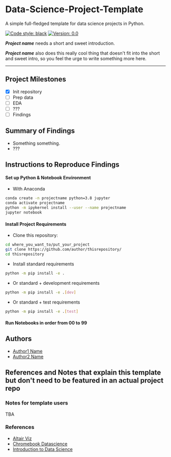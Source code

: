 # Data-Science-Project-Template

A simple full-fledged template for data science projects in Python.

[![Code style: black](https://img.shields.io/badge/code%20style-black-000000.svg)](https://github.com/psf/black)
[![Version: 0.0](https://img.shields.io/badge/version-0.0-green)](https://github.com/baogianghoangvu/Data-Science-Project-Template/)

_**Project name**_ needs a short and sweet introduction.

_**Project name**_ also does this really cool thing that doesn't fit into the short and sweet intro, so you feel the urge to write something more here.

---

## Project Milestones

- [x] Init repository
- [ ] Prep data
- [ ] EDA
- [ ] ???
- [ ] Findings

## Summary of Findings

- Something something.
- ???

## Instructions to Reproduce Findings

#### Set up Python & Notebook Environment

- With Anaconda

```bash
conda create -n projectname python=3.8 jupyter
conda activate projectname
python -m ipykernel install --user --name projectname
jupyter notebook
```

#### Install Project Requirements

- Clone this repository:

```bash
cd where_you_want_to/put_your_project
git clone https://github.com/author/thisrepository/
cd thisrepository
```

- Install standard requirements

```bash
python -m pip install -e .
```

- Or standard + development requirements

```bash
python -m pip install -e .[dev]
```

- Or standard + test requirements

```bash
python -m pip install -e .[test]
```

#### Run Notebooks in order from 00 to 99

## Authors

- [Author1 Name](mailto:author1@email.com)
- [Author2 Name](mailto:author2@email.com)

## References and Notes that explain this template but don't need to be featured in an actual project repo

### Notes for template users

TBA

### References

- [Altair Viz](https://github.com/altair-viz/altair/blob/master/setup.py)
- [Chromebook Datascience](https://jhudatascience.org/chromebookdatascience/)
- [Introduction to Data Science](https://rafalab.github.io/dsbook/)
